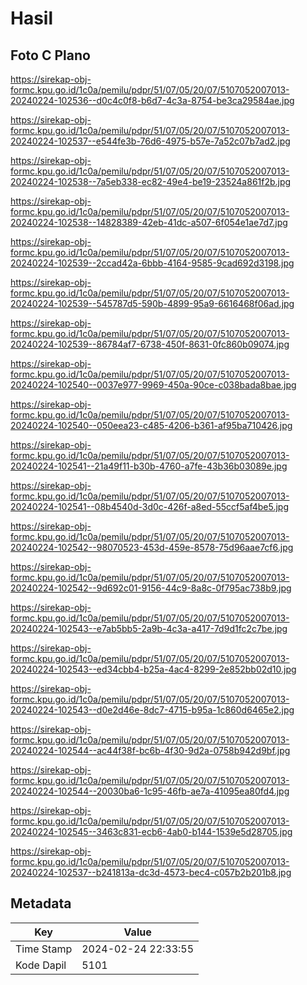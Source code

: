 # Hasil

## Foto C Plano

https://sirekap-obj-formc.kpu.go.id/1c0a/pemilu/pdpr/51/07/05/20/07/5107052007013-20240224-102536--d0c4c0f8-b6d7-4c3a-8754-be3ca29584ae.jpg

https://sirekap-obj-formc.kpu.go.id/1c0a/pemilu/pdpr/51/07/05/20/07/5107052007013-20240224-102537--e544fe3b-76d6-4975-b57e-7a52c07b7ad2.jpg

https://sirekap-obj-formc.kpu.go.id/1c0a/pemilu/pdpr/51/07/05/20/07/5107052007013-20240224-102538--7a5eb338-ec82-49e4-be19-23524a861f2b.jpg

https://sirekap-obj-formc.kpu.go.id/1c0a/pemilu/pdpr/51/07/05/20/07/5107052007013-20240224-102538--14828389-42eb-41dc-a507-6f054e1ae7d7.jpg

https://sirekap-obj-formc.kpu.go.id/1c0a/pemilu/pdpr/51/07/05/20/07/5107052007013-20240224-102539--2ccad42a-6bbb-4164-9585-9cad692d3198.jpg

https://sirekap-obj-formc.kpu.go.id/1c0a/pemilu/pdpr/51/07/05/20/07/5107052007013-20240224-102539--545787d5-590b-4899-95a9-6616468f06ad.jpg

https://sirekap-obj-formc.kpu.go.id/1c0a/pemilu/pdpr/51/07/05/20/07/5107052007013-20240224-102539--86784af7-6738-450f-8631-0fc860b09074.jpg

https://sirekap-obj-formc.kpu.go.id/1c0a/pemilu/pdpr/51/07/05/20/07/5107052007013-20240224-102540--0037e977-9969-450a-90ce-c038bada8bae.jpg

https://sirekap-obj-formc.kpu.go.id/1c0a/pemilu/pdpr/51/07/05/20/07/5107052007013-20240224-102540--050eea23-c485-4206-b361-af95ba710426.jpg

https://sirekap-obj-formc.kpu.go.id/1c0a/pemilu/pdpr/51/07/05/20/07/5107052007013-20240224-102541--21a49f11-b30b-4760-a7fe-43b36b03089e.jpg

https://sirekap-obj-formc.kpu.go.id/1c0a/pemilu/pdpr/51/07/05/20/07/5107052007013-20240224-102541--08b4540d-3d0c-426f-a8ed-55ccf5af4be5.jpg

https://sirekap-obj-formc.kpu.go.id/1c0a/pemilu/pdpr/51/07/05/20/07/5107052007013-20240224-102542--98070523-453d-459e-8578-75d96aae7cf6.jpg

https://sirekap-obj-formc.kpu.go.id/1c0a/pemilu/pdpr/51/07/05/20/07/5107052007013-20240224-102542--9d692c01-9156-44c9-8a8c-0f795ac738b9.jpg

https://sirekap-obj-formc.kpu.go.id/1c0a/pemilu/pdpr/51/07/05/20/07/5107052007013-20240224-102543--e7ab5bb5-2a9b-4c3a-a417-7d9d1fc2c7be.jpg

https://sirekap-obj-formc.kpu.go.id/1c0a/pemilu/pdpr/51/07/05/20/07/5107052007013-20240224-102543--ed34cbb4-b25a-4ac4-8299-2e852bb02d10.jpg

https://sirekap-obj-formc.kpu.go.id/1c0a/pemilu/pdpr/51/07/05/20/07/5107052007013-20240224-102543--d0e2d46e-8dc7-4715-b95a-1c860d6465e2.jpg

https://sirekap-obj-formc.kpu.go.id/1c0a/pemilu/pdpr/51/07/05/20/07/5107052007013-20240224-102544--ac44f38f-bc6b-4f30-9d2a-0758b942d9bf.jpg

https://sirekap-obj-formc.kpu.go.id/1c0a/pemilu/pdpr/51/07/05/20/07/5107052007013-20240224-102544--20030ba6-1c95-46fb-ae7a-41095ea80fd4.jpg

https://sirekap-obj-formc.kpu.go.id/1c0a/pemilu/pdpr/51/07/05/20/07/5107052007013-20240224-102545--3463c831-ecb6-4ab0-b144-1539e5d28705.jpg

https://sirekap-obj-formc.kpu.go.id/1c0a/pemilu/pdpr/51/07/05/20/07/5107052007013-20240224-102537--b241813a-dc3d-4573-bec4-c057b2b201b8.jpg


## Metadata

| Key        | Value               |
| ---------- | ------------------- |
| Time Stamp | 2024-02-24 22:33:55 |
| Kode Dapil | 5101                |



